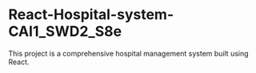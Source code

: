 # React-Hospital-system-CAI1_SWD2_S8e
This project is a comprehensive hospital management system built using React.
